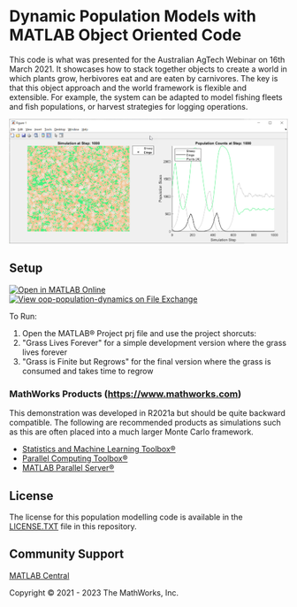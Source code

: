 # Dynamic Population Models with MATLAB Object Oriented Code
This code is what was presented for the Australian AgTech Webinar on 16th March 2021.  It showcases how to stack together objects to create a world in which plants grow, herbivores eat and are eaten by carnivores.  The key is that this object approach and the world framework is flexible and extensible.  For example, the system can be adapted to model fishing fleets and fish populations, or harvest strategies for logging operations.

![Screen shot of simulation](img/simulationScreenShot.png)

## Setup 
[![Open in MATLAB Online](https://www.mathworks.com/images/responsive/global/open-in-matlab-online.svg)](https://matlab.mathworks.com/open/github/v1?repo=mathworks/oop-population-dynamics&project=805540_agTech.prj)
[![View oop-population-dynamics on File Exchange](https://www.mathworks.com/matlabcentral/images/matlab-file-exchange.svg)](https://au.mathworks.com/matlabcentral/fileexchange/92378-oop-population-dynamics)

To Run:
1. Open the MATLAB® Project prj file and use the project shorcuts:
2. "Grass Lives Forever" for a simple development version where the grass lives forever
3. "Grass is Finite but Regrows" for the final version where the grass is consumed and takes time to regrow

### MathWorks Products (https://www.mathworks.com)

This demonstration was developed in R2021a but should be quite backward compatible.  The following are recommended products as simulations such as this are often placed into a much larger Monte Carlo framework.
- [Statistics and Machine Learning Toolbox®](https://www.mathworks.com/products/statistics.html)
- [Parallel Computing Toolbox®](https://www.mathworks.com/products/parallel-computing.html)
- [MATLAB Parallel Server®](https://www.mathworks.com/products/matlab-parallel-server.html)

## License
The license for this population modelling code is available in the [LICENSE.TXT](license.txt) file in this repository.

## Community Support
[MATLAB Central](https://www.mathworks.com/matlabcentral)

Copyright &copy; 2021 - 2023 The MathWorks, Inc.
